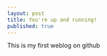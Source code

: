 ```yaml
---
layout: post
title: You're up and running!
published: true
---
```


This is my first weblog on github

